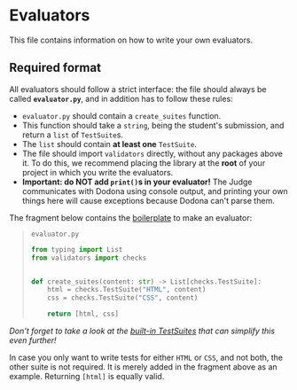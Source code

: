 # Evaluators

This file contains information on how to write your own evaluators.

## Required format

All evaluators should follow a strict interface: the file should always be called **`evaluator.py`**, and in addition has to follow these rules:

- `evaluator.py` should contain a `create_suites` function.
- This function should take a `string`, being the student's submission, and return a `list` of `TestSuite`s.
- The `list` should contain **at least one** `TestSuite`.
- The file should import `validators` directly, without any packages above it. To do this, we recommend placing the library at the **root** of your project in which you write the evaluators.
- **Important: do NOT add `print()`s in your evaluator!** The Judge communicates with Dodona using console output, and printing your own things here will cause exceptions because Dodona can't parse them.

The fragment below contains the [boilerplate](https://en.wikipedia.org/wiki/Boilerplate_code) to make an evaluator:

> `evaluator.py`
>
> ```python
> from typing import List
> from validators import checks
> 
> 
> def create_suites(content: str) -> List[checks.TestSuite]:
>     html = checks.TestSuite("HTML", content)
>     css = checks.TestSuite("CSS", content)
> 
>     return [html, css]
> ```

_Don't forget to take a look at the [built-in TestSuites](default-suites.md) that can simplify this even further!_

In case you only want to write tests for either `HTML` or `CSS`, and not both, the other suite is not required. It is merely added in the fragment above as an example. Returning `[html]` is equally valid.
